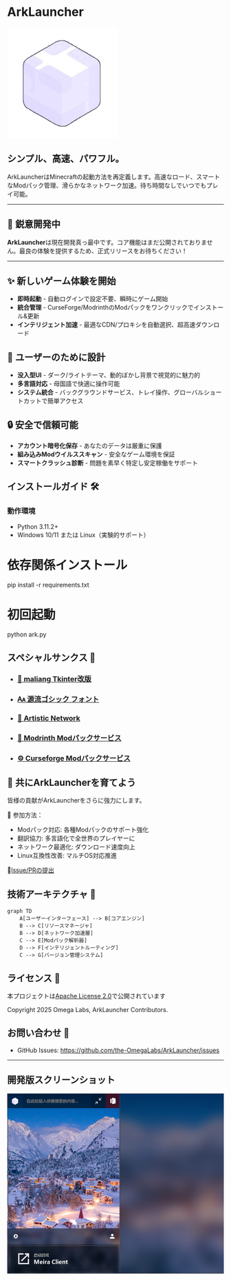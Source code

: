 # ArkLauncher
![ArkLauncher ロゴ](src/icon/main.png)
<br>
<h2>シンプル、高速、パワフル。</h2>

ArkLauncherはMinecraftの起動方法を再定義します。高速なロード、スマートなModパック管理、滑らかなネットワーク加速。待ち時間なしでいつでもプレイ可能。

---
## 🚧 鋭意開発中
**ArkLauncher**は現在開発真っ最中です。コア機能はまだ公開されておりません。最良の体験を提供するため、正式リリースをお待ちください！

---

## ✨ 新しいゲーム体験を開始 
- **即時起動** - 自動ログインで設定不要、瞬時にゲーム開始
- **統合管理** - CurseForge/ModrinthのModパックをワンクリックでインストール&更新
- **インテリジェント加速** - 最適なCDN/プロキシを自動選択、超高速ダウンロード

## 💖 ユーザーのために設計 
- **没入型UI** - ダーク/ライトテーマ、動的ぼかし背景で視覚的に魅力的
- **多言語対応** - 母国語で快適に操作可能
- **システム統合** - バックグラウンドサービス、トレイ操作、グローバルショートカットで簡単アクセス

## 🔒 安全で信頼可能 
- **アカウント暗号化保存** - あなたのデータは厳重に保護
- **組み込みModウイルススキャン** - 安全なゲーム環境を保証
- **スマートクラッシュ診断** - 問題を素早く特定し安定稼働をサポート

## インストールガイド 🛠️
### 動作環境
- Python 3.11.2+
- Windows 10/11 または Linux（実験的サポート）

# 依存関係インストール
pip install -r requirements.txt

# 初回起動
python ark.py


## スペシャルサンクス 🧡
- ### [🎨 maliang Tkinter改版](https://github.com/Xiaokang2022/maliang)
- ### [🗛 源流ゴシック フォント](https://github.com/the-OmegaLabs/Genryu-Gothic-PCJK)
- ### [🧊 Artistic Network](https://playat.cn/)
- ### [🔧 Modrinth Modパックサービス](https://modrinth.com)
- ### [⚙️ Curseforge Modパックサービス](https://curseforge.com)

## 🤝 共にArkLauncherを育てよう
皆様の貢献がArkLauncherをさらに強力にします。

📌 参加方法：
- Modパック対応: 各種Modパックのサポート強化
- 翻訳協力: 多言語化で全世界のプレイヤーに
- ネットワーク最適化: ダウンロード速度向上
- Linux互換性改善: マルチOS対応推進

🔗[Issue/PRの提出](https://github.com/the-OmegaLabs/ArkLauncher/issues)

## 技術アーキテクチャ 🧠
```mermaid
graph TD
    A[ユーザーインターフェース] --> B[コアエンジン]
    B --> C[リソースマネージャ]
    B --> D[ネットワーク加速層]
    C --> E[Modパック解析器]
    D --> F[インテリジェントルーティング]
    C --> G[バージョン管理システム]
```

## ライセンス 📜
本プロジェクトは[Apache License 2.0](https://www.apache.org/licenses/LICENSE-2.0.html)で公開されています

Copyright 2025 Omega Labs, ArkLauncher Contributors.

## お問い合わせ 📮
- GitHub Issues: https://github.com/the-OmegaLabs/ArkLauncher/issues

---
## 開発版スクリーンショット
![プレビュー画像](preview/preview-cn-dark.png)
